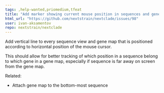 ```yaml
---
tags: ,help-wanted,priomedium,tfeat
title: "Add marker showing current mouse position in sequences and gene map"
html_url: "https://github.com/nextstrain/nextclade/issues/98"
user: ivan-aksamentov
repo: nextstrain/nextclade
---
```


Add vertical line to every sequence view and gene map that is positioned according to horizontal position of the mouse cursor.

This should allow for better tracking of which position in a sequence belong to which gene in a gene map, especially if sequence is far away on screen from the gene map.


Related: 
 - Attach gene map to the bottom-most sequence